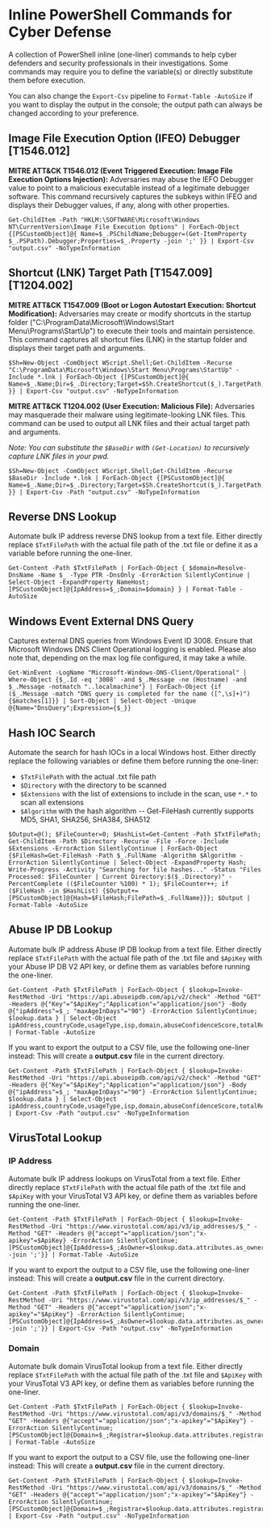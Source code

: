 # Inline PowerShell Commands for Cyber Defense

A collection of PowerShell inline (one-liner) commands to help cyber defenders and security professionals in their investigations. Some commands may require you to define the variable(s) or directly substitute them before execution. 

You can also change the `Export-Csv` pipeline to `Format-Table -AutoSize` if you want to display the output in the console; the output path can always be changed according to your preference.

## Image File Execution Option (IFEO) Debugger [T1546.012]
**MITRE ATT&CK T1546.012 (Event Triggered Execution: Image File Execution Options Injection):** Adversaries may abuse the IEFO Debugger value to point to a malicious executable instead of a legitimate debugger software. This command recursively captures the subkeys within IFEO and displays their Debugger values, if any, along with other properties.
```
Get-ChildItem -Path "HKLM:\SOFTWARE\Microsoft\Windows NT\CurrentVersion\Image File Execution Options" | ForEach-Object {[PSCustomObject]@{ Name=$_.PSChildName;Debugger=(Get-ItemProperty $_.PSPath).Debugger;Properties=$_.Property -join ';' }} | Export-Csv "output.csv" -NoTypeInformation
```

## Shortcut (LNK) Target Path [T1547.009] [T1204.002]
**MITRE ATT&CK T1547.009 (Boot or Logon Autostart Execution: Shortcut Modification):** Adversaries may create or modify shortcuts in the startup folder ("C:\ProgramData\Microsoft\Windows\Start Menu\Programs\StartUp") to execute their tools and maintain persistence. This command captures all shortcut files (LNK) in the startup folder and displays their target path and arguments.
```
$Sh=New-Object -ComObject WScript.Shell;Get-ChildItem -Recurse "C:\ProgramData\Microsoft\Windows\Start Menu\Programs\StartUp" -Include *.lnk | ForEach-Object {[PSCustomObject]@{ Name=$_.Name;Dir=$_.Directory;Target=$Sh.CreateShortcut($_).TargetPath;Arguments=$Sh.CreateShortcut($_).Arguments }} | Export-Csv "output.csv" -NoTypeInformation
```

**MITRE ATT&CK T1204.002 (User Execution: Malicious File):** Adversaries may masquerade their malware using legitimate-looking LNK files. This command can be used to output all LNK files and their actual target path and arguments.

_Note: You can substitute the `$BaseDir` with `(Get-Location)` to recursively capture LNK files in your pwd._
```
$Sh=New-Object -ComObject WScript.Shell;Get-ChildItem -Recurse $BaseDir -Include *.lnk | ForEach-Object {[PSCustomObject]@{ Name=$_.Name;Dir=$_.Directory;Target=$Sh.CreateShortcut($_).TargetPath;Arguments=$Sh.CreateShortcut($_).Arguments }} | Export-Csv -Path "output.csv" -NoTypeInformation
```

## Reverse DNS Lookup
Automate bulk IP address reverse DNS lookup from a text file. Either directly replace `$TxtFilePath` with the actual file path of the .txt file or define it as a variable before running the one-liner.
```
Get-Content -Path $TxtFilePath | ForEach-Object { $domain=Resolve-DnsName -Name $_ -Type PTR -DnsOnly -ErrorAction SilentlyContinue | Select-Object -ExpandProperty NameHost; [PSCustomObject]@{IpAddress=$_;Domain=$domain} } | Format-Table -AutoSize
```

## Windows Event External DNS Query
Captures external DNS queries from Windows Event ID 3008. Ensure that Microsoft Windows DNS Client Operational logging is enabled. Please also note that, depending on the max log file configured, it may take a while.
```
Get-WinEvent -LogName "Microsoft-Windows-DNS-Client/Operational" | Where-Object {$_.Id -eq '3008' -and $_.Message -ne (Hostname) -and $_.Message -notmatch "..localmachine"} | ForEach-Object {if ($_.Message -match "DNS query is completed for the name ([^,\s]+)") {$matches[1]}} | Sort-Object | Select-Object -Unique @{Name="DnsQuery";Expression={$_}}
```

## Hash IOC Search
Automate the search for hash IOCs in a local Windows host. Either directly replace the following variables or define them before running the one-liner:
- `$TxtFilePath` with the actual .txt file path
- `$Directory` with the directory to be scanned
- `$Extensions` with the list of extensions to include in the scan, use `*.*` to scan all extensions
- `$Algorithm` with the hash algorithm -- Get-FileHash currently supports MD5, SHA1, SHA256, SHA384, SHA512
```
$Output=@(); $FileCounter=0; $HashList=Get-Content -Path $TxtFilePath; Get-ChildItem -Path $Directory -Recurse -File -Force -Include $Extensions -ErrorAction SilentlyContinue | ForEach-Object {$FileHash=Get-FileHash -Path $_.FullName -Algorithm $Algorithm -ErrorAction SilentlyContinue | Select-Object -ExpandProperty Hash; Write-Progress -Activity "Searching for file hashes..." -Status "Files Processed: $FileCounter | Current Directory:$($_.Directory)" -PercentComplete (($FileCounter %100) * 1); $FileCounter++; if ($FileHash -in $HashList) {$Output+=[PSCustomObject]@{Hash=$FileHash;FilePath=$_.FullName}}}; $Output | Format-Table -AutoSize  
```

## Abuse IP DB Lookup
Automate bulk IP address Abuse IP DB lookup from a text file. Either directly replace `$TxtFilePath` with the actual file path of the .txt file and `$ApiKey` with your Abuse IP DB V2 API key, or define them as variables before running the one-liner.
```
Get-Content -Path $TxtFilePath | ForEach-Object { $lookup=Invoke-RestMethod -Uri "https://api.abuseipdb.com/api/v2/check" -Method "GET" -Headers @{"Key"="$ApiKey";"Application"="application/json"} -Body @{"ipAddress"=$_; "maxAgeInDays"="90"} -ErrorAction SilentlyContinue; $lookup.data } | Select-Object ipAddress,countryCode,usageType,isp,domain,abuseConfidenceScore,totalReports,isWhitelisted,isTor | Format-Table -AutoSize
```

If you want to export the output to a CSV file, use the following one-liner instead:
This will create a **output.csv** file in the current directory.
```
Get-Content -Path $TxtFilePath | ForEach-Object { $lookup=Invoke-RestMethod -Uri "https://api.abuseipdb.com/api/v2/check" -Method "GET" -Headers @{"Key"="$ApiKey";"Application"="application/json"} -Body @{"ipAddress"=$_; "maxAgeInDays"="90"} -ErrorAction SilentlyContinue; $lookup.data } | Select-Object ipAddress,countryCode,usageType,isp,domain,abuseConfidenceScore,totalReports,isWhitelisted,isTor | Export-Csv -Path "output.csv" -NoTypeInformation
```

## VirusTotal Lookup
### IP Address
Automate bulk IP address lookups on VirusTotal from a text file. Either directly replace `$TxtFilePath` with the actual file path of the .txt file and `$ApiKey` with your VirusTotal V3 API key, or define them as variables before running the one-liner.
```
Get-Content -Path $TxtFilePath | ForEach-Object { $lookup=Invoke-RestMethod -Uri "https://www.virustotal.com/api/v3/ip_addresses/$_" -Method "GET" -Headers @{"accept"="application/json";"x-apikey"=$ApiKey} -ErrorAction SilentlyContinue; [PSCustomObject]@{IpAddress=$_;AsOwner=$lookup.data.attributes.as_owner;Malicious=$lookup.data.attributes.last_analysis_stats.malicious;Suspicious=$lookup.data.attributes.last_analysis_stats.suspicious;Undetected=$lookup.data.attributes.last_analysis_stats.undetected;Harmless=$lookup.data.attributes.last_analysis_stats.harmless;Timeout=$lookup.data.attributes.last_analysis_stats.timeout;Tags=$lookup.data.attributes.tags -join ';'}} | Format-Table -AutoSize
```

If you want to export the output to a CSV file, use the following one-liner instead:
This will create a **output.csv** file in the current directory.
```
Get-Content -Path $TxtFilePath | ForEach-Object { $lookup=Invoke-RestMethod -Uri "https://www.virustotal.com/api/v3/ip_addresses/$_" -Method "GET" -Headers @{"accept"="application/json";"x-apikey"="$ApiKey"} -ErrorAction SilentlyContinue; [PSCustomObject]@{IpAddress=$_;AsOwner=$lookup.data.attributes.as_owner;Malicious=$lookup.data.attributes.last_analysis_stats.malicious;Suspicious=$lookup.data.attributes.last_analysis_stats.suspicious;Undetected=$lookup.data.attributes.last_analysis_stats.undetected;Harmless=$lookup.data.attributes.last_analysis_stats.harmless;Timeout=$lookup.data.attributes.last_analysis_stats.timeout;Tags=$lookup.data.attributes.tags -join ';'}} | Export-Csv -Path "output.csv" -NoTypeInformation
```
### Domain
Automate bulk domain VirusTotal lookup from a text file. Either directly replace `$TxtFilePath` with the actual file path of the .txt file and `$ApiKey` with your VirusTotal V3 API key, or define them as variables before running the one-liner.
```
Get-Content -Path $TxtFilePath | ForEach-Object { $lookup=Invoke-RestMethod -Uri "https://www.virustotal.com/api/v3/domains/$_" -Method "GET" -Headers @{"accept"="application/json";"x-apikey"="$ApiKey"} -ErrorAction SilentlyContinue; [PSCustomObject]@{Domain=$_;Registrar=$lookup.data.attributes.registrar;Malicious=$lookup.data.attributes.last_analysis_stats.malicious;Suspicious=$lookup.data.attributes.last_analysis_stats.suspicious;Undetected=$lookup.data.attributes.last_analysis_stats.undetected;Harmless=$lookup.data.attributes.last_analysis_stats.harmless;Timeout=$lookup.data.attributes.last_analysis_stats.timeout}} | Format-Table -AutoSize
```

If you want to export the output to a CSV file, use the following one-liner instead:
This will create a **output.csv** file in the current directory.
```
Get-Content -Path $TxtFilePath | ForEach-Object { $lookup=Invoke-RestMethod -Uri "https://www.virustotal.com/api/v3/domains/$_" -Method "GET" -Headers @{"accept"="application/json";"x-apikey"="$ApiKey"} -ErrorAction SilentlyContinue; [PSCustomObject]@{Domain=$_;Registrar=$lookup.data.attributes.registrar;Malicious=$lookup.data.attributes.last_analysis_stats.malicious;Suspicious=$lookup.data.attributes.last_analysis_stats.suspicious;Undetected=$lookup.data.attributes.last_analysis_stats.undetected;Harmless=$lookup.data.attributes.last_analysis_stats.harmless;Timeout=$lookup.data.attributes.last_analysis_stats.timeout}} | Export-Csv -Path "output.csv" -NoTypeInformation
```
